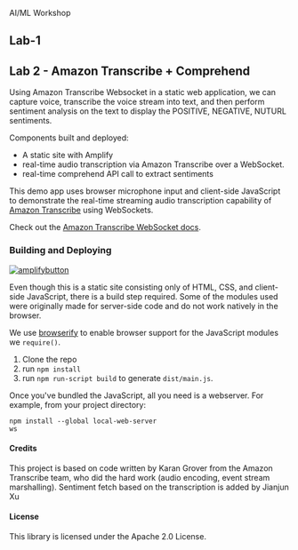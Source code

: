 AI/ML Workshop

## Lab-1 


## Lab 2 - Amazon Transcribe + Comprehend

Using Amazon Transcribe Websocket in a static web application, we can capture voice, transcribe the voice stream into text, and then perform sentiment analysis on the text to display the POSITIVE, NEGATIVE, NUTURL sentiments. 

Components built and deployed:

* A static site with Amplify
* real-time audio transcription via Amazon Transcribe over a WebSocket.
* real-time comprehend API call to extract sentiments

This demo app uses browser microphone input and client-side JavaScript to demonstrate the real-time streaming audio transcription capability of [Amazon Transcribe](https://aws.amazon.com/transcribe/) using WebSockets.

Check out the [Amazon Transcribe WebSocket docs](https://docs.aws.amazon.com/transcribe/latest/dg/websocket.html).

### Building and Deploying

[![amplifybutton](https://oneclick.amplifyapp.com/button.svg)](https://console.aws.amazon.com/amplify/home#/deploy?repo=https://github.com/jxuamazon/ai-ml-workshop)

Even though this is a static site consisting only of HTML, CSS, and client-side JavaScript, there is a build step required. Some of the modules used were originally made for server-side code and do not work natively in the browser.

We use [browserify](https://github.com/browserify/browserify) to enable browser support for the JavaScript modules we `require()`.

1. Clone the repo
2. run `npm install`
3. run `npm run-script build` to generate `dist/main.js`.

Once you've bundled the JavaScript, all you need is a webserver. For example, from your project directory: 

```
npm install --global local-web-server
ws
```

#### Credits

This project is based on code written by Karan Grover from the Amazon Transcribe team, who did the hard work (audio encoding, event stream marshalling).
Sentiment fetch based on the transcription is added by Jianjun Xu

#### License

This library is licensed under the Apache 2.0 License. 